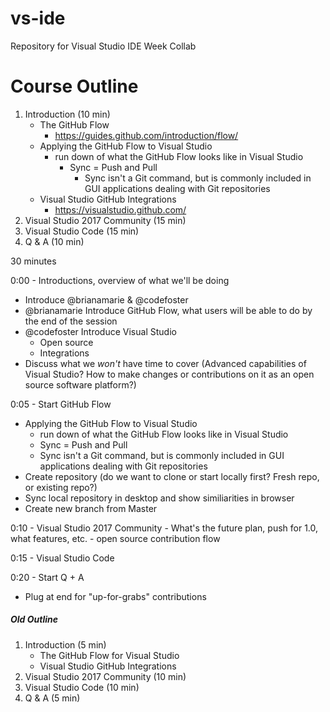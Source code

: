 # vs-ide
Repository for Visual Studio IDE Week Collab

# Course Outline

1. Introduction (10 min)
    * The GitHub Flow
      - https://guides.github.com/introduction/flow/
    * Applying the GitHub Flow to Visual Studio
      - run down of what the GitHub Flow looks like in Visual Studio
        - Sync = Push and Pull 
          - Sync isn't a Git command, but is commonly included in GUI applications dealing with Git repositories
    * Visual Studio GitHub Integrations
      - https://visualstudio.github.com/
1. Visual Studio 2017 Community (15 min)
1. Visual Studio Code (15 min)
1. Q & A (10 min)

30 minutes

0:00 - Introductions, overview of what we'll be doing 
- Introduce @brianamarie & @codefoster
- @brianamarie Introduce GitHub Flow, what users will be able to do by the end of the session
- @codefoster Introduce Visual Studio 
  - Open source 
  - Integrations 
- Discuss what we _won't_ have time to cover (Advanced capabilities of Visual Studio? How to make changes or contributions on it as an open source software platform?) 

0:05 - Start GitHub Flow
- Applying the GitHub Flow to Visual Studio
    - run down of what the GitHub Flow looks like in Visual Studio
     - Sync = Push and Pull 
    - Sync isn't a Git command, but is commonly included in GUI applications dealing with Git repositories
- Create repository (do we want to clone or start locally first? Fresh repo, or existing repo?) 
- Sync local repository in desktop and show similiarities in browser 
- Create new branch from Master

0:10 - Visual Studio 2017 Community 
     - What's the future plan, push for 1.0, what features, etc. 
     - open source contribution flow

0:15 - Visual Studio Code

0:20 - Start Q + A
- Plug at end for "up-for-grabs" contributions 

##### Old Outline
1. Introduction (5 min)
    * The GitHub Flow for Visual Studio
    * Visual Studio GitHub Integrations
1. Visual Studio 2017 Community (10 min)
1. Visual Studio Code (10 min)
1. Q & A (5 min)

